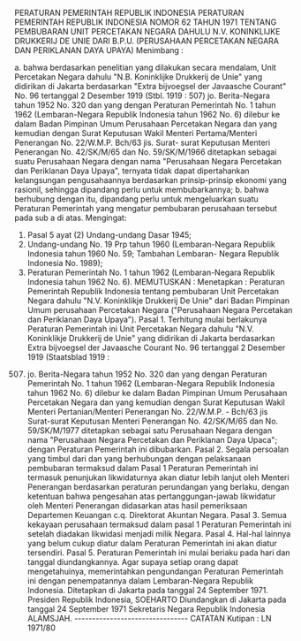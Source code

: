  PERATURAN PEMERINTAH REPUBLIK INDONESIA PERATURAN PEMERINTAH REPUBLIK INDONESIA NOMOR 62 TAHUN 1971 TENTANG PEMBUBARAN UNIT PERCETAKAN NEGARA DAHULU N.V. KONINKLIJKE DRUKKERIJ DE UNIE DARI B.P.U. (PERUSAHAAN PERCETAKAN NEGARA DAN PERIKLANAN DAYA UPAYA)
Menimbang :

a. bahwa berdasarkan penelitian yang dilakukan secara mendalam, Unit Percetakan Negara dahulu "N.B. Koninklijke Drukkerij de Unie" yang didirikan di Jakarta berdasarkan "Extra bijvoegsel der Javaasche Courant" No. 96 tertanggal 2 Desember 1919 (Stbl. 1919 :
507) jo. Berita-Negara tahun 1952 No. 320 dan yang dengan Peraturan Pemerintah No. 1 tahun 1962 (Lembaran-Negara Republik Indonesia tahun 1962 No. 6) dilebur ke dalam Badan Pimpinan Umum Perusahaan Percetakan Negara dan yang kemudian dengan Surat Keputusan Wakil Menteri Pertama/Menteri Penerangan No. 22/W.M.P. Bch/63 jis. Surat- surat Keputusan Menteri Penerangan No. 42/SK/M/65 dan No. 59/SK/M/1966 ditetapkan sebagai suatu Perusahaan Negara dengan nama "Perusahaan Negara Percetakan dan Periklanan Daya Upaya", ternyata tidak dapat dipertahankan kelangsungan pengusahaannya berdasarkan prinsip-prinsip ekonomi yang rasionil, sehingga dipandang perlu untuk membubarkannya;
b. bahwa berhubung dengan itu, dipandang perlu untuk mengeluarkan suatu Peraturan Pemerintah yang mengatur pembubaran perusahaan tersebut pada sub a di atas.
Mengingat:

1. Pasal 5 ayat (2) Undang-undang Dasar 1945;
2. Undang-undang No. 19 Prp tahun 1960 (Lembaran-Negara Republik Indonesia tahun 1960 No. 59; Tambahan Lembaran- Negara Republik Indonesia No. 1989);
3. Peraturan Pemerintah No. 1 tahun 1962 (Lembaran-Negara Republik Indonesia tahun 1962 No. 6).
MEMUTUSKAN :
 Menetapkan : Peraturan Pemerintah Republik Indonesia tentang pembubaran Unit Percetakan Negara dahulu "N.V. Koninklikje Drukkerij De Unie" dari Badan Pimpinan Umum perusahaan Percetakan Negara ("Perusahaan Negara Percetakan dan Periklanan Daya Upaya"). Pasal 1. Terhitung mulai berlakunya Peraturan Pemerintah ini Unit Percetakan Negara dahulu "N.V. Koninklikje Drukkerij de Unie" yang didirikan di Jakarta berdasarkan Extra bijvoegsel der Javaasche Courant No. 96 tertanggal 2 Desember 1919 (Staatsblad 1919 :
507) jo. Berita-Negara tahun 1952 No. 320 dan yang dengan Peraturan Pemerintah No. 1 tahun 1962 (Lembaran-Negara Republik Indonesia tahun 1962 No. 6) dilebur ke dalam Badan Pimpinan Umum Perusahaan Percetakan Negara dan yang kemudian dengan Surat Keputusan Wakil Menteri Pertanian/Menteri Penerangan No. 22/W.M.P. - Bch/63 jis Surat-surat Keputusan Menteri Penerangan No. 42/SK/M/65 dan No. 59/SK/M/1977 ditetapkan sebagai satu Perusahaan Negara dengan nama "Perusahaan Negara Percetakan dan Periklanan Daya Upaca"; dengan Peraturan Pemerintah ini dibubarkan. Pasal 2. Segala persoalan yang timbul dari dan yang berhubungan dengan pelaksanaan pembubaran termaksud dalam Pasal 1 Peraturan Pemerintah ini termasuk penunjukan likwidaturnya akan diatur lebih lanjut oleh Menteri Penerangan berdasarkan peraturan perundangan yang berlaku, dengan ketentuan bahwa pengesahan atas pertanggungan-jawab likwidatur oleh Menteri Penerangan didasarkan atas hasil pemeriksaan Departemen Keuangan c.q. Direktorat Akuntan Negara. Pasal 3. Semua kekayaan perusahaan termaksud dalam pasal 1 Peraturan Pemerintah ini setelah diadakan likwidasi menjadi milik Negara. Pasal 4. Hal-hal lainnya yang belum cukup diatur dalam Peraturan Pemerintah ini akan diatur tersendiri. Pasal 5. Peraturan Pemerintah ini mulai beriaku pada hari dan tanggal diundangkannya. Agar supaya setiap orang dapat mengetahuinya, memerintahkan pengundangan Peraturan Pemerintah ini dengan penempatannya dalam Lembaran-Negara Republik Indonesia. Ditetapkan di Jakarta pada tanggal 24 September 1971. Presiden Republik Indonesia, SOEHARTO Diundangkan di Jakarta pada tanggal 24 September 1971 Sekretaris Negara Republik Indonesia ALAMSJAH. -------------------------------- CATATAN Kutipan : LN 1971/80